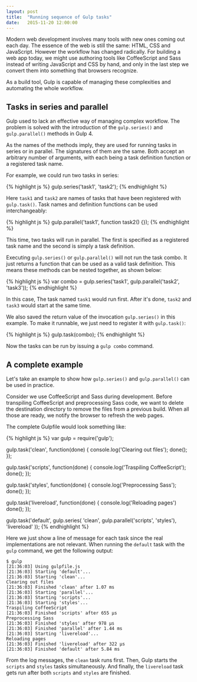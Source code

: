 ```yaml
---
layout: post
title:  "Running sequence of Gulp tasks"
date:   2015-11-20 12:00:00
---
```


Modern web development involves many tools with new ones coming out each day. The essence of the web is still the same: HTML, CSS and JavaScript. However the workflow has changed radically. For building a web app today, we might use authoring tools like CoffeeScript and Sass instead of writing JavaScript and CSS by hand, and only in the last step we convert them into something that browsers recognize.

As a build tool, Gulp is capable of managing these complexities and automating the whole workflow.

## Tasks in series and parallel

Gulp used to lack an effective way of managing complex workflow. The problem is solved with the introduction of the `gulp.series()` and `gulp.parallel()` methods in Gulp 4.

As the names of the methods imply, they are used for running tasks in series or in parallel. The signatures of them are the same. Both accept an arbitrary number of arguments, with each being a task definition function or a registered task name.

For example, we could run two tasks in series:

{% highlight js %}
gulp.series('task1', 'task2');
{% endhighlight %}

Here `task1` and `task2` are names of tasks that have been registered with `gulp.task()`. Task names and definition functions can be used interchangeably:

{% highlight js %}
gulp.parallel('task1', function task2() {});
{% endhighlight %}

This time, two tasks will run in parallel. The first is specified as a registered task name and the second is simply a task definition.

Executing `gulp.series()` or `gulp.parallel()` will not run the task combo. It just returns a function that can be used as a valid task definition. This means these methods can be nested together, as shown below:

{% highlight js %}
var combo = gulp.series('task1', gulp.parallel('task2', 'task3'));
{% endhighlight %}

In this case, The task named `task1` would run first. After it's done, `task2` and `task3` would start at the same time.

We also saved the return value of the invocation `gulp.series()` in this example. To make it runnable, we just need to register it with `gulp.task()`:

{% highlight js %}
gulp.task(combo);
{% endhighlight %}

Now the tasks can be run by issuing a `gulp combo` command.

## A complete example

Let's take an example to show how `gulp.series()` and `gulp.parallel()` can be used in practice.

Consider we use CoffeeScript and Sass during development. Before transpiling CoffeeScript and preprocessing Sass code, we want to delete the destination directory to remove the files from a previous build. When all those are ready, we notify the browser to refresh the web pages.

The complete Gulpfile would look something like:

{% highlight js %}
var gulp = require('gulp');

gulp.task('clean', function(done) {
  console.log('Clearing out files');
  done();
});

gulp.task('scripts', function(done) {
  console.log('Traspiling CoffeeScript');
  done();
});

gulp.task('styles', function(done) {
  console.log('Preprocessing Sass');
  done();
});

gulp.task('livereload', function(done) {
  console.log('Reloading pages')
  done();
});

gulp.task('default', gulp.series(
  'clean',
  gulp.parallel('scripts', 'styles'),
  'livereload'
));
{% endhighlight %}

Here we just show a line of message for each task since the real implementations are not relevant. When running the `default` task with the `gulp` command, we get the following output:

    $ gulp
    [21:36:03] Using gulpfile.js
    [21:36:03] Starting 'default'...
    [21:36:03] Starting 'clean'...
    Clearing out files
    [21:36:03] Finished 'clean' after 1.07 ms
    [21:36:03] Starting 'parallel'...
    [21:36:03] Starting 'scripts'...
    [21:36:03] Starting 'styles'...
    Traspiling CoffeeScript
    [21:36:03] Finished 'scripts' after 655 μs
    Preprocessing Sass
    [21:36:03] Finished 'styles' after 978 μs
    [21:36:03] Finished 'parallel' after 1.44 ms
    [21:36:03] Starting 'livereload'...
    Reloading pages
    [21:36:03] Finished 'livereload' after 322 μs
    [21:36:03] Finished 'default' after 5.84 ms

From the log messages, the `clean` task runs first. Then, Gulp starts the `scripts` and `styles` tasks simultaneously. And finally, the `livereload` task gets run after both `scripts` and `styles` are finished.

